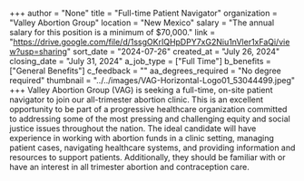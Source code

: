 +++
author = "None"
title = "Full-time Patient Navigator"
organization = "Valley Abortion Group"
location = "New Mexico"
salary = "The annual salary for this position is a minimum of $70,000."
link = "https://drive.google.com/file/d/1ssgOKrIQHpDPY7xG2Niu1nVler1xFaQi/view?usp=sharing"
sort_date = "2024-07-26"
created_at = "July 26, 2024"
closing_date = "July 31, 2024"
a_job_type = ["Full Time"]
b_benefits = ["General Benefits"]
c_feedback = ""
aa_degrees_required = "No degree required"
thumbnail = "../../images/VAG-Horizontal-Logo01_53044499.jpeg"
+++
Valley Abortion Group (VAG) is seeking a full-time, on-site patient navigator to join our all-trimester abortion clinic. This is an excellent opportunity to be part of a progressive healthcare organization committed to addressing some of the most pressing and challenging equity and social justice issues throughout the nation.  The ideal candidate will have experience in working with abortion funds in a clinic setting, managing patient cases, navigating healthcare systems, and providing information and resources to support patients.  Additionally, they should be familiar with or have an interest in all trimester abortion and contraception care.
